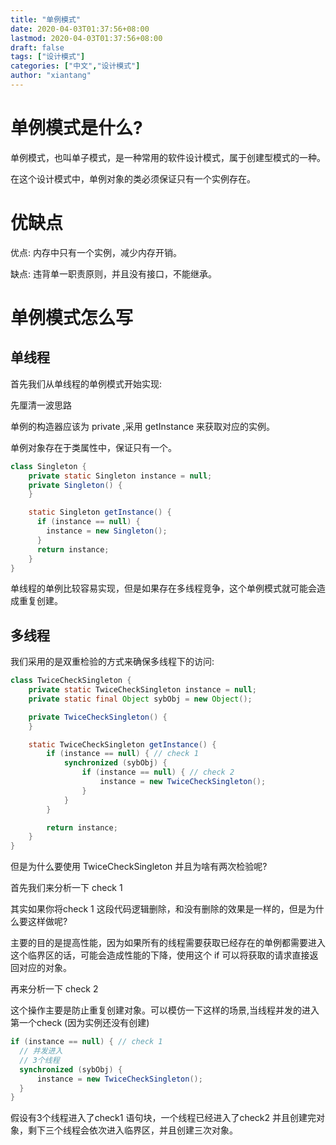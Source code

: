 ```yaml
---
title: "单例模式"
date: 2020-04-03T01:37:56+08:00
lastmod: 2020-04-03T01:37:56+08:00
draft: false
tags: ["设计模式"]
categories: ["中文","设计模式"]
author: "xiantang"
---
```




# 单例模式是什么?

单例模式，也叫单子模式，是一种常用的软件设计模式，属于创建型模式的一种。

在这个设计模式中，单例对象的类必须保证只有一个实例存在。



# 优缺点

优点: 内存中只有一个实例，减少内存开销。

缺点: 违背单一职责原则，并且没有接口，不能继承。



# 单例模式怎么写

## 单线程

首先我们从单线程的单例模式开始实现:

先厘清一波思路

单例的构造器应该为 private ,采用 getInstance 来获取对应的实例。

单例对象存在于类属性中，保证只有一个。

```java
class Singleton {
    private static Singleton instance = null;
    private Singleton() {
    }

    static Singleton getInstance() {
      if (instance == null) {
        instance = new Singleton();
      }
      return instance;
    }
}
```

单线程的单例比较容易实现，但是如果存在多线程竞争，这个单例模式就可能会造成重复创建。



## 多线程

我们采用的是双重检验的方式来确保多线程下的访问:

```java
class TwiceCheckSingleton {
    private static TwiceCheckSingleton instance = null;
    private static final Object sybObj = new Object();

    private TwiceCheckSingleton() {
    }

    static TwiceCheckSingleton getInstance() {
        if (instance == null) { // check 1
            synchronized (sybObj) {
                if (instance == null) { // check 2
                    instance = new TwiceCheckSingleton();
                }
            }
        }

        return instance;
    }
}

```

但是为什么要使用 TwiceCheckSingleton 并且为啥有两次检验呢?

首先我们来分析一下 check 1

其实如果你将check 1 这段代码逻辑删除，和没有删除的效果是一样的，但是为什么要这样做呢?

主要的目的是提高性能，因为如果所有的线程需要获取已经存在的单例都需要进入这个临界区的话，可能会造成性能的下降，使用这个 if 可以将获取的请求直接返回对应的对象。

再来分析一下 check 2

这个操作主要是防止重复创建对象。可以模仿一下这样的场景,当线程并发的进入第一个check (因为实例还没有创建)

```java
if (instance == null) { // check 1
  // 并发进入
  // 3个线程
  synchronized (sybObj) {
      instance = new TwiceCheckSingleton();
  }
}
```

假设有3个线程进入了check1 语句块，一个线程已经进入了check2 并且创建完对象，剩下三个线程会依次进入临界区，并且创建三次对象。















